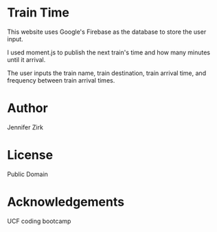 # Train Time

This website uses Google's Firebase as the database to store the user input.

I used moment.js to publish the next train's time and how many minutes until it arrival. 

The user inputs the train name, train destination, train arrival time, and frequency between train arrival times. 

# Author

Jennifer Zirk

# License

Public Domain

# Acknowledgements

UCF coding bootcamp

